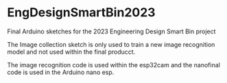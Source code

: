 # EngDesignSmartBin2023

Final Arduino sketches for the 2023 Engineering Design Smart Bin project

The Image collection sketch is only used to train a new image recognition model and not used within the final producct.

The image recognition code is used within the esp32cam and the nanofinal code is used in the Arduino nano esp.
